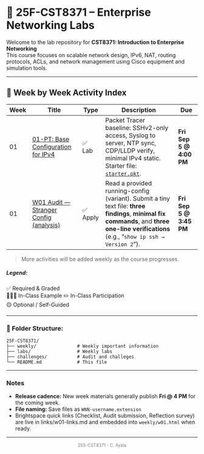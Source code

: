 
# 📘 25F-CST8371 – Enterprise Networking Labs

Welcome to the lab repository for **CST8371: Introduction to Enterprise Networking**  
This course focuses on scalable network design, IPv6, NAT, routing protocols, ACLs, and network management using Cisco equipment and simulation tools.

---

## 📅 Week by Week Activity Index


| Week | Title                                                                | Type            | Description                                                                                                                                                                                | Due                     |
| ---- | -------------------------------------------------------------------- | --------------- | ------------------------------------------------------------------------------------------------------------------------------------------------------------------------------------------ | ----------------------- |
| 01   | [01-PT: Base Configuration for IPv4](labs/w01-pt-base/01-PT-Base.md) | ✅ Lab           | Packet Tracer baseline: SSHv2-only access, Syslog to server, NTP sync, CDP/LLDP verify, minimal IPv4 static. Starter file: [`starter.pkt`](labs/w01-pt-base/starter.pkt).                  | **Fri Sep 5 @ 4:00 PM** |
| 01   | [W01 Audit — Stranger Config (analysis)](challenges/w01-audit/w01-audit.md)      | ✅ Apply         | Read a provided running-config (variant). Submit a tiny text file: **three findings**, **minimal fix commands**, and **three one-line verifications** (e.g., “`show ip ssh → Version 2`”). | **Fri Sep 5 @ 3:45 PM** |

> More activities will be added weekly as the course progresses.
##### **Legend**: 
✅ Required & Graded  
👩🏽‍🏫 In-Class Example
✏️ In-Class Participation  
🟡 Optional / Self-Guided

---

### 📁 Folder Structure:

```
25F-CST8371/
├── weekly/               # Weekly important information
├── labs/                 # Weekly labs
├── challenges/           # Audit and challeges
└── README.md             # This file
```

---
### Notes
- **Release cadence:** New week materials generally publish **Fri @ 4 PM** for the coming week.  
- **File naming:** Save files as `WNN-username.extension`  
- Brightspace quick links (Checklist, Audit submission, Reflection survey) are live in links/w01-links.md and embedded into `weekly/w01.html` when ready.


---
<p style="font-size: 0.8em; text-align: center; color: gray;">
25S-CST8371 - C. Ayala
</p>
